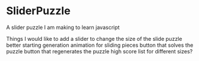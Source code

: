 # SliderPuzzle
A slider puzzle I am making to learn javascript

Things I would like to add
a slider to change the size of the slide puzzle
better starting generation
animation for sliding pieces
button that solves the puzzle
button that regenerates the puzzle
high score list for different sizes?
